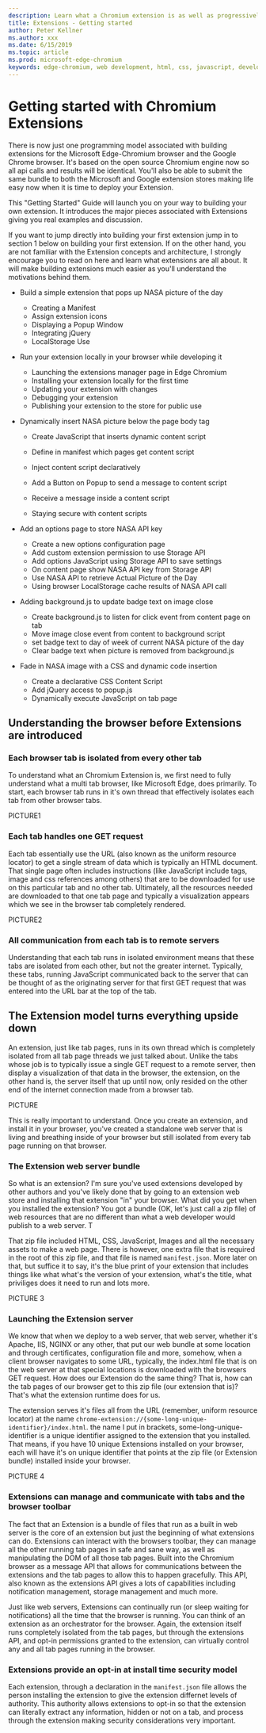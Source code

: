 ```yaml
---
description: Learn what a Chromium extension is as well as progressively build a complete picture viewing extension that includes options, content injection, background scripts, storage and more.
title: Extensions - Getting started
author: Peter Kellner
ms.author: xxx
ms.date: 6/15/2019
ms.topic: article
ms.prod: microsoft-edge-chromium
keywords: edge-chromium, web development, html, css, javascript, developer, extensions
---
```


# Getting started with Chromium Extensions

There is now just one programming model associated with building extensions for the Microsoft Edge-Chromium browser and the Google Chrome browser. It's based on the open source Chromium engine now so all api calls and results will be identical. You'll also be able to submit the same bundle to both the Microsoft and Google extension stores making life easy now when it is time to deploy your Extension.

This "Getting Started" Guide will launch you on your way to building your own extension.  It introduces the major pieces associated with Extensions giving you real examples and discussion.  

If you want to jump directly into building your first extension jump in to section 1 below on building your first extension. If on the other hand, you are not familiar with the Extension concepts and architecture, I strongly encourage you to read on here and learn what extensions are all about. It will make building extensions much easier as you'll understand the motivations behind them.

* Build a simple extension that pops up NASA picture of the day
  * Creating a Manifest
  * Assign extension icons
  * Displaying a Popup Window  
  * Integrating jQuery  
  * LocalStorage Use  

* Run your extension locally in your browser while developing it
  * Launching the extensions manager page in Edge Chromium
  * Installing your extension locally for the first time
  * Updating your extension with changes
  * Debugging your extension
  * Publishing your extension to the store for public use

* Dynamically insert NASA  picture below the page body tag
  * Create JavaScript that inserts dynamic content script
  * Define in manifest which pages get content script
  * Inject content script declaratively
  * Add a Button on Popup to send a message to content script
  
  * Receive a message inside a content script
  * Staying secure with content scripts

* Add an options page to store NASA API key
  * Create a new options configuration page
  * Add custom extension permission to use Storage API
  * Add options JavaScript using Storage API to save settings
  * On content page show NASA API key from Storage API
  * Use NASA API to retrieve Actual Picture of the Day
  * Using browser LocalStorage cache results of NASA API call


* Adding background.js to update badge text on image close
  * Create background.js to listen for click event from content page on tab
  * Move image close event from content to background script
  * set badge text to day of week of current NASA picture of the day
  * Clear badge text when picture is removed from background.js
  
* Fade in NASA image with a CSS and dynamic code insertion
  * Create a declarative CSS Content Script
  * Add jQuery access to popup.js
  * Dynamically execute JavaScript on tab page

## Understanding the browser before Extensions are introduced

### Each browser tab is isolated from every other tab

To understand what an Chromium Extension is, we first need to fully understand what a multi tab browser, like Microsoft Edge, does primarily. To start, each browser tab runs in it's own thread that effectively isolates each tab from other browser tabs.

PICTURE1

### Each tab handles one GET request

Each tab essentially use the URL (also known as the uniform resource locator) to get a single stream of data which is typically an HTML document. That single page often includes instructions (like JavaScript include tags, image and css references among others) that are to be downloaded for use on this particular tab and no other tab. Ultimately, all the resources needed are downloaded to that one tab page and typically a visualization appears which we see in the browser tab completely rendered.

PICTURE2

### All communication from each tab is to remote servers

Understanding that each tab runs in isolated environment means that these tabs are isolated from each other, but not the greater internet.  Typically, these tabs, running JavaScript communicated back to the server that can be thought of as the originating server for that first GET request that was entered into the URL bar at the top of the tab.

## The Extension model turns everything upside down

An extension, just like tab pages, runs in its own thread which is completely isolated from all tab page threads we just talked about. Unlike the tabs whose job is to typically issue a single GET request to a remote server, then display a visualization of that data in the browser, the extension, on the other hand is, the server itself that up until now, only resided on the other end of the internet connection made from a browser tab.

PICTURE

This is really important to understand. Once you create an extension, and install it in your browser, you've created a standalone web server that is living and breathing inside of your browser but still isolated from every tab page running on that browser.

### The Extension web server bundle

So what is an extension? I'm sure you've used extensions developed by other authors and you've likely done that by going to an extension web store and installing that extension "in" your browser.  What did you get when you installed the extension? You got a bundle (OK, let's just call a zip file) of web resources that are no different than what a web developer would publish to a web server.  T

That zip file included HTML, CSS, JavaScript, Images and all the necessary assets to make a web page. There is however, one extra file that is required in the root of this zip file, and that file is named `manifest.json`.  More later on that, but suffice it to say, it's the blue print of your extension that includes things like what what's the version of your extension, what's the title, what priviliges does it need to run and lots more.

PICTURE 3

### Launching the Extension server

We know that when we deploy to a web server, that web server, whether it's Apache, IIS, NGINX or any other, that put our web bundle at some location and through certificates, configuration file and more, somehow, when a client browser navigates to some URL, typically, the index.html file that is on the web server at that special locations is downloaded with the browsers GET request.  How does our Extension do the same thing? That is, how can the tab pages of our browser get to this zip file (our extension that is)? That's what the extension runtime does for us.

The extension serves it's files all from the URL (remember, uniform resource locator) at the name `chrome-extension://{some-long-unique-identifier}/index.html`. the name I put in brackets, some-long-unique-identifier is a unique identifier assigned to the extension that you installed.  That means, if you have 10 unique Extensions installed on your browser, each will have it's on unique identifier that points at the zip file (or Extension bundle) installed inside your browser.

PICTURE 4

### Extensions can manage and communicate with tabs and the browser toolbar

The fact that an Extension is a bundle of files that run as a built in web server is the core of an extension but just the beginning of what extensions can do. Extensions can interact with the browsers toolbar, they can manage all the other running tab pages in safe and sane way, as well as manipulating the DOM of all those tab pages.  Built into the Chromium browser as a message API that allows for communications between the extensions and the tab pages to allow this to happen gracefully. This API, also known as the extensions API gives a lots of capabilities including notification management, storage management and much more.

Just like web servers, Extensions can continually run (or sleep waiting for notifications) all the time that the browser is running.  You can think of an extension as an orchestrator for the browser.  Again, the extension itself runs completely isolated from the tab pages, but through the extensions API, and opt-in permissions granted to the extension, can virtually control any and all tab pages running in the browser.

### Extensions provide an opt-in at install time security model

Each extension, through a declaration in the `manifest.json` file allows the person installing the extension to give the extension differnet levels of authority. This authority allows extensions to opt-in so that the extension can literally extract any information, hidden or not on a tab, and process through the extension making security considerations very important.
